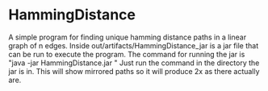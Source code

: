 # HammingDistance
A simple program for finding unique hamming distance paths in a linear graph of n edges.
Inside out/artifacts/HammingDistance_jar is a jar file that can be run to execute the program.
The command for running the jar is "java -jar HammingDistance.jar <Number of Edges You Want Goes Here>"
Just run the command in the directory the jar is in.
This will show mirrored paths so it will produce 2x as there actually are.

